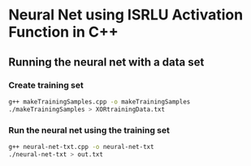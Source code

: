 # Neural Net using ISRLU Activation Function in C++



## Running the neural net with a data set 

### Create training set
```bash
g++ makeTrainingSamples.cpp -o makeTrainingSamples
./makeTrainingSamples > XORtrainingData.txt
```
### Run the neural net using the training set 
```bash
g++ neural-net-txt.cpp -o neural-net-txt
./neural-net-txt > out.txt
```

